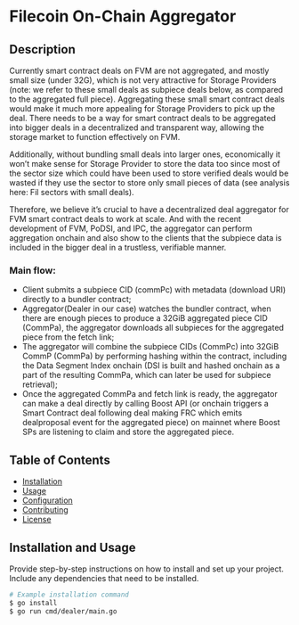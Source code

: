 # Filecoin On-Chain Aggregator

## Description

Currently smart contract deals on FVM are not aggregated, and mostly small size (under 32G), which is not very attractive for Storage Providers (note: we refer to these small deals as subpiece deals below, as compared to the aggregated full piece). Aggregating these small smart contract deals would make it much more appealing for Storage Providers to pick up the deal. There needs to be a way for smart contract deals to be aggregated into bigger deals in a decentralized and transparent way, allowing the storage market to function effectively on FVM.

Additionally, without bundling small deals into larger ones, economically it won’t make sense for Storage Provider to store the data too since most of the sector size which could have been used to store verified deals would be wasted if they use the sector to store only small pieces of data (see analysis here: Fil sectors with small deals).

Therefore, we believe it’s crucial to have a decentralized deal aggregator for FVM smart contract deals to work at scale. And with the recent development of FVM, PoDSI, and IPC, the aggregator can perform aggregation onchain and also show to the clients that the subpiece data is included in the bigger deal in a trustless, verifiable manner.

### Main flow:

- Client submits a subpiece CID (commPc) with metadata (download URI) directly to a bundler contract;
- Aggregator(Dealer in our case) watches the bundler contract, when there are enough pieces to produce a 32GiB aggregated piece CID (CommPa), the aggregator downloads all subpieces for the aggregated piece from the fetch link;
- The aggregator will combine the subpiece CIDs (CommPc) into 32GiB CommP (CommPa) by performing hashing within the contract, including the Data Segment Index onchain (DSI is built and hashed onchain as a part of the resulting CommPa, which can later be used for subpiece retrieval);
- Once the aggregated CommPa and fetch link is ready, the aggregator can make a deal directly by calling Boost API (or onchain triggers a Smart Contract deal following deal making FRC which emits dealproposal event for the aggregated piece) on mainnet where Boost SPs are listening to claim and store the aggregated piece.

## Table of Contents

- [Installation](#installation)
- [Usage](#usage)
- [Configuration](#configuration)
- [Contributing](#contributing)
- [License](#license)

## Installation and Usage

Provide step-by-step instructions on how to install and set up your project. Include any dependencies that need to be installed.

```bash
# Example installation command
$ go install
$ go run cmd/dealer/main.go
```
